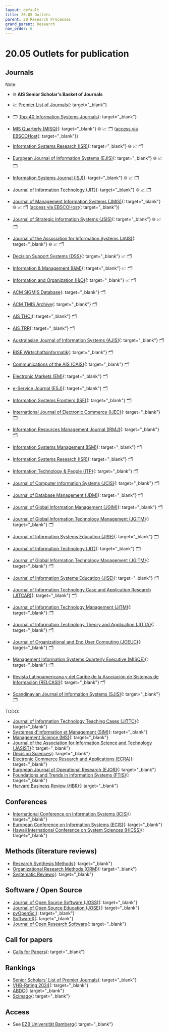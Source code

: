 ```yaml
---
layout: default
title: 20.05 Outlets
parent: 20 Research Processes
grand_parent: Research
nav_order: 6
---
```


# 20.05 Outlets for publication

## Journals

Note: 

- 🌐 **AIS Senior Scholar's Basket of Journals**
- 📈 [Premier List of Journals](https://aisnet.org/page/SeniorScholarListofPremierJournals){: target="_blank"}
- 🗂️ [Top-40 Information Systems Journals](https://aisel.aisnet.org/misq/vol37/iss4/3/){: target="_blank"}

- [MIS Quarterly (MISQ)](https://misq.org/){: target="_blank"} 🌐 📈 🗂️ ([access via EBSCOHost](https://ezb.uni-regensburg.de/ezeit/warpto.phtml?bibid=UBB&colors=7&lang=de&jour_id=17671&url=https%3A%2F%2Fsearch.ebscohost.com%2Fdirect.asp%3Fdb%3Dbth%26jid%3DMIS%26scope%3Dsite){: target="_blank"})
- [Information Systems Research (ISR)](https://pubsonline.informs.org/journal/isre){: target="_blank"} 🌐 📈 🗂️
- [European Journal of Information Systems (EJIS)](https://www.tandfonline.com/toc/tjis20/current){: target="_blank"} 🌐 📈 🗂️
- [Information Systems Journal (ISJ)](https://onlinelibrary.wiley.com/journal/13652575){: target="_blank"} 🌐 📈 🗂️
- [Journal of Information Technology (JIT)](https://journals.sagepub.com/loi/jina){: target="_blank"} 🌐 📈 🗂️
- [Journal of Management Information Systems (JMIS)](https://www.tandfonline.com/toc/mmis20/current){: target="_blank"} 🌐 📈 🗂️ ([access via EBSCOHost](https://ezb.uni-regensburg.de/ezeit/warpto.phtml?bibid=UBB&colors=7&lang=de&jour_id=17570&url=https%3A%2F%2Fsearch.ebscohost.com%2Fdirect.asp%3Fdb%3Dbth%26jid%3DJOU%26scope%3Dsite){: target="_blank"})
- [Journal of Strategic Information Systems (JSIS)](https://www.journals.elsevier.com/the-journal-of-strategic-information-systems){: target="_blank"} 🌐 📈 🗂️
- [Journal of the Association for Information Systems (JAIS)](https://aisel.aisnet.org/jais/){: target="_blank"} 🌐 📈 🗂️
- [Decision Support Systems (DSS)](http://www.sciencedirect.com/science/journal/01679236){: target="_blank"} 📈 🗂️
- [Information & Management (I&M)](http://www.sciencedirect.com/science/journal/03787206){: target="_blank"} 📈 🗂️
- [Information and Organization (I&O)](http://www.sciencedirect.com/science/journal/14717727){: target="_blank"} 📈 🗂️
- [ACM SIGMIS Database](https://dl.acm.org/citation.cfm?id=J219&picked=prox){: target="_blank"} 🗂️
- [ACM TMIS Archive](https://dl.acm.org/loi/tmis){: target="_blank"} 🗂️
- [AIS THCI](http://aisel.aisnet.org/thci/){: target="_blank"} 🗂️
- [AIS TRR](http://aisel.aisnet.org/trr/about.html){: target="_blank"} 🗂️
- [Australasian Journal of Information Systems (AJIS)](https://ajis.aaisnet.org/){: target="_blank"} 🗂️
- [BISE Wirtschaftsinformatik](http://aisel.aisnet.org/bise/){: target="_blank"} 🗂️ 
- [Communications of the AIS (CAIS)](http://aisel.aisnet.org/cais/){: target="_blank"} 🗂️
- [Electronic Markets (EM)](https://link.springer.com/journal/volumesAndIssues/12525){: target="_blank"} 🗂️
- [e-Service Journal (ESJ)](https://www.jstor.org/journal/eservicej){: target="_blank"} 🗂️
- [Information Systems Frontiers (ISF)](http://link.springer.com/journal/volumesAndIssues/10796){: target="_blank"} 🗂️
- [International Journal of Electronic Commerce (IJEC)](https://www.tandfonline.com/loi/mjec20){: target="_blank"} 🗂️
- [Information Resources Management Journal (IRMJ)](http://www.igi-global.com/journal/information-resources-management-journal-irmj/1073){: target="_blank"} 🗂️
- [Information Systems Management (ISM)](https://www.tandfonline.com/journals/uism20){: target="_blank"} 🗂️
- [Information Systems Research (ISR)](https://pubsonline.informs.org/journal/isre){: target="_blank"} 🗂️
- [Information Technology & People (ITP)](http://www.emeraldinsight.com/loi/itp){: target="_blank"} 🗂️
- [Journal of Computer Information Systems (JCIS)](http://www.tandfonline.com/loi/ucis20){: target="_blank"} 🗂️
- [Journal of Database Management (JDM)](http://www.igi-global.com/journal/journal-database-management-jdm/1072){: target="_blank"} 🗂️
- [Journal of Global Information Management (JGIM)](http://www.igi-global.com/journal/journal-global-information-management-jgim/1070){: target="_blank"} 🗂️
- [Journal of Global Information Technology Management (JGITM)](http://www.tandfonline.com/loi/ugit20#.VL5iTC7z_Us){: target="_blank"} 🗂️
- [Journal of Information Systems Education (JISE)](http://jise.org/archives.html){: target="_blank"} 🗂️
- [Journal of Information Technology (JIT)](https://journals.sagepub.com/loi/jina){: target="_blank"} 🗂️
- [Journal of Global Information Technology Management (JGITM)](http://www.tandfonline.com/loi/ugit20#.VL5iTC7z_Us){: target="_blank"} 🗂️
- [Journal of Information Systems Education (JISE)](http://jise.org/archives.html){: target="_blank"} 🗂️
- [Journal of Information Technology Case and Application Research (JITCAR)](http://www.tandfonline.com/loi/utca20#.VL5y3y7z_Us){: target="_blank"} 🗂️
- [Journal of Information Technology Management (JITM)](http://jitm.ubalt.edu/onlineissues.html){: target="_blank"} 🗂️
- [Journal of Information Technology Theory and Application (JITTA)](http://aisel.aisnet.org/jitta/){: target="_blank"} 🗂️
- [Journal of Organizational and End User Computing (JOEUC)](http://www.igi-global.com/journal/journal-organizational-end-user-computing/1071){: target="_blank"} 🗂️
- [Management Information Systems Quarterly Executive (MISQE)](https://aisel.aisnet.org/misqe/){: target="_blank"} 🗂️
- [Revista Latinoamericana y del Caribe de la Asociación de Sistemas de Información (RELCASI)](http://aisel.aisnet.org/relcasi/){: target="_blank"} 🗂️
- [Scandinavian Journal of Information Systems (SJIS)](http://aisel.aisnet.org/sjis/){: target="_blank"} 🗂️

TODO:

- [Journal of Information Technology Teaching Cases (JITTC)](https://journals.sagepub.com/home/ttc){: target="_blank"}
- [Systèmes d'Information et Management (SIM)](https://revuesim.org/){: target="_blank"}
- [Management Science (MS)](http://pubsonline.informs.org/loi/mnsc){: target="_blank"}
- [Journal of the Association for Information Science and Technology (JASIST)](https://asistdl.onlinelibrary.wiley.com/loi/23301643){: target="_blank"}
- [Decision Sciences](https://onlinelibrary.wiley.com/journal/15405915){: target="_blank"}
- [Electronic Commerce Research and Applications (ECRA)](http://www.sciencedirect.com/science/journal/15674223){: target="_blank"}
- [European Journal of Operational Research (EJOR)](https://www.sciencedirect.com/journal/european-journal-of-operational-research){: target="_blank"}
- [Foundations and Trends in Information Systems (FTIS)](http://www.nowpublishers.com/ISY){: target="_blank"}
- [Harvard Business Review (HBR)](https://hbr.org/){: target="_blank"}

## Conferences

- [International Conference on Information Systems (ICIS)](https://aisnet.org/page/ICISPage){: target="_blank"}
- [European Conference on Information Systems (ECIS)](https://aisnet.org/page/ECISPage){: target="_blank"}
- [Hawaii International Conference on System Sciences (HICSS)](http://hicss.hawaii.edu/){: target="_blank"}

## Methods (literature reviews)

- [Research Synthesis Methods](https://onlinelibrary.wiley.com/journal/17592887){: target="_blank"}
- [Organizational Research Methods (ORM)](https://journals.sagepub.com/loi/ORM){: target="_blank"}
- [Systematic Reviews](https://systematicreviewsjournal.biomedcentral.com/){: target="_blank"}

## Software / Open Source

- [Journal of Open Source Software (JOSS)](https://joss.theoj.org/about){: target="_blank"}
- [Journal of Open Source Education (JOSE)](https://jose.theoj.org/){: target="_blank"}
- [pyOpenSci](https://www.pyopensci.org/){: target="_blank"}
- [SoftwareX](https://www.sciencedirect.com/journal/softwarex/issues){: target="_blank"}
- [Journal of Open Research Software](https://openresearchsoftware.metajnl.com/){: target="_blank"}

## Call for papers

- [Calls for Papers](https://callsforpapers.org/){: target="_blank"}

## Rankings

- [Senior Scholars' List of Premier Journals](https://aisnet.org/page/SeniorScholarListofPremierJournals){: target="_blank"}
- [VHB-Rating 2024](https://www.vhbonline.org/service/vhb-rating-2024){: target="_blank"}
- [ABDC](https://abdc.edu.au/abdc-journal-quality-list/){: target="_blank"}
- [Scimago](https://www.scimagojr.com/journalrank.php){: target="_blank"}

## Access

- See [EZB Universität Bamberg](https://ezb.uni-regensburg.de/ezeit/index.phtml?bibid=UBB&colors=7&lang=de){: target="_blank"}
